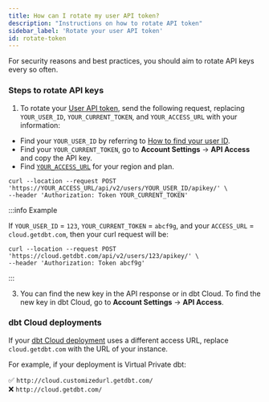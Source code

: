 ```yaml
---
title: How can I rotate my user API token?
description: "Instructions on how to rotate API token"
sidebar_label: 'Rotate your user API token'
id: rotate-token
---
```


For security reasons and best practices, you should aim to rotate API keys every so often.

### Steps to rotate API keys

1. To rotate your [User API token](/docs/dbt-cloud-apis/user-tokens), send the following request, replacing `YOUR_USER_ID`, `YOUR_CURRENT_TOKEN`, and `YOUR_ACCESS_URL` with your information:

* Find your `YOUR_USER_ID` by referring to [How to find your user ID](/faqs/Accounts/find-user-id).
* Find your `YOUR_CURRENT_TOKEN`, go to **Account Settings** -> **API Access** and copy the API key.
* Find [`YOUR_ACCESS_URL`](/docs/deploy/regions-ip-addresses) for your region and plan.

```
curl --location --request POST 'https://YOUR_ACCESS_URL/api/v2/users/YOUR_USER_ID/apikey/' \
--header 'Authorization: Token YOUR_CURRENT_TOKEN'
```

:::info Example

If `YOUR_USER_ID` = `123`, `YOUR_CURRENT_TOKEN` = `abcf9g`, and your `ACCESS_URL` = `cloud.getdbt.com`, then your curl request will be:

```
curl --location --request POST 'https://cloud.getdbt.com/api/v2/users/123/apikey/' \
--header 'Authorization: Token abcf9g'
```
:::

3. You can find the new key in the API response or in dbt Cloud. To find the new key in dbt Cloud, go to **Account Settings** -> **API Access**.


### dbt Cloud deployments

If your [dbt Cloud deployment](/docs/deploy/regions-ip-addresses) uses a different access URL, replace `cloud.getdbt.com` with the URL of your instance.

For example, if your deployment is Virtual Private dbt: 

✅ `http://cloud.customizedurl.getdbt.com/` <br />
❌ `http://cloud.getdbt.com/`<br />
